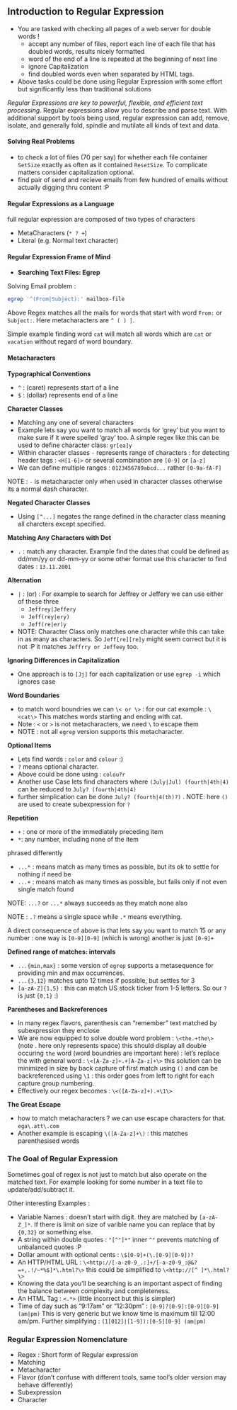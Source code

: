 ## Introduction to Regular Expression

- You are tasked with checking all pages of a web server for double words !
    - accept any number of files, report each line of each file that has doubled words, results nicely formatted
    - word of the end of a line is repeated at the beginning of next line
    - ignore Capitalization
    - find doubled words even when separated by HTML tags.
- Above tasks could be done using Regular Expression with some effort but significantly less than traditional solutions

*Regular Expressions are key to powerful, flexible, and efficient text processing.* Regular expressions allow you to describe and parse text. With additional support by tools being used, regular expression can add, remove, isolate, and generally fold, spindle and mutilate all kinds of text and data.

#### Solving Real Problems

- to check a lot of files (70 per say) for whether each file container `SetSize` exactly as often as it contained `ResetSize`. To complicate matters consider capitalization optional.
- find pair of send and recieve emails from few hundred of emails without actually digging thru content :P

#### Regular Expressions as a Language

full regular expression are composed of two types of characters

- MetaCharacters (`* ? +`)
- Literal (e.g. Normal text character)

#### Regular Expression Frame of Mind

- **Searching Text Files: Egrep**

Solving Email problem :

```bash
egrep '^(From|Subject):' mailbox-file
```

Above Regex matches all the mails for words that start with word `From:` or `Subject:`. Here metacharacters are `^ ( ) |`.

Simple example finding word `cat` will match all words which are `cat` or `vacation` without regard of word boundary.

#### Metacharacters

**Typographical Conventions**

- `^` : (caret) represents start of a line
- `$` : (dollar) represents end of a line

**Character Classes**

- Matching any one of several characters
- Example lets say you want to match all words for ‘grey’ but you want to make sure if it were spelled ‘gray’ too. A simple regex like this can be used to define character class:  `gr[ea]y`
- Within character classes `-` represents range of characters : for detecting header tags : `<H[1-6]>` or several combination are `[0-9]` or `[a-z]`
- We can define multiple ranges : `0123456789abcd...` rather `[0-9a-fA-F]` 

NOTE : `-` is metacharacter only when used in character classes otherwise its a normal dash character.

**Negated Character Classes**

- Using `[^...]` negates the range defined in the character class meaning all charcters except specified.

**Matching Any Characters with Dot**

- `.` : match any character. Example find the dates that could be defined as dd/mm/yy or dd-mm-yy or some other format use this character to find dates : `13.11.2001`

**Alternation**

- `|` : (or) : For example to search for Jeffrey or Jeffery we can use either of these three
    - `Jeffrey|Jeffery`
    - `Jeff(rey|ery)`
    - `Jeff(re|er)y`
- NOTE: Character Class only matches one character while this can take in as many as characters. So `Jeff[re][re]y` might seem correct but it is not :P it matches `Jeffrry or Jeffeey` too.

**Ignoring Differences in Capitalization**

- One approach is to `[Jj]` for each capitalization or use `egrep -i` which ignores case

**Word Boundaries**

- to match word boundries we can `\< or \>` : for our cat example : `\<cat\>` This matches words starting and ending with cat.
- Note : `<` or `>` is not metacharacters, we need `\` to escape them
- NOTE : not all `egrep` version supports this metacharacter.

**Optional Items**

- Lets find words : `color` and `colour` :)
- `?` means optional character.
- Above could be done using : `colou?r`
- Another use Case lets find characters where `(July|Jul) (fourth|4th|4)` can be reduced to `July? (fourth|4th|4)`
- further simplication can be done `July? (fourth|4(th)?)` . NOTE: here `()` are used to create subexpression for `?`

**Repetition**

- `+` : one or more of the immediately preceding item
- `*`: any number, including none of the item

phrased differently

- `...*` : means match as many times as possible, but its ok to settle for nothing if need be
- `...+` : means match as many times as possible, but fails only if not even single match found

NOTE: `...?` or `...*` always succeeds as they match none also

NOTE : `.?` means a single space while `.*` means everything.

A direct consequence of above is that lets say you want to match 15 or any number : one way is `[0-9][0-9]` (which is wrong) another is just `[0-9]+`

**Defined range of matches: intervals**

- `...{min,max}` : some version of `egrep` supports a metasequence for providing min and max occurrences.
- `...{3,12}` matches upto 12 times if possible, but settles for 3
- `[a-zA-Z]{1,5}` : this can match US stock ticker from 1-5 letters. So our `?` is just `{0,1}` :)

**Parentheses and Backreferences**

- In many regex flavors, parenthesis can “remember” text matched by subexpression they enclose
- We are now equipped to solve double word problem : `\<the.+the\>` (note . here only represents space) this should display all double occuring `the` word (word boundries are important here) : let’s replace the with general word : `\<[A-Za-z]+.+[A-Za-z]+\>` this solution can be minimized in size by back capture of first match using `()` and can be backreferenced using `\1` : this order goes from left to right for each capture group numbering.
- Effectively our regex becomes : `\<([A-Za-z]+).+\1\>`

**The Great Escape**

- how to match metacharacters ? we can use escape characters for that. `ega\.att\.com`
- Another example is escaping `\([A-Za-z]+\)` : this matches parenthesised words

### The Goal of Regular Expression

Sometimes goal of regex is not just to match but also operate on the matched text. For example looking for some number in a text file to update/add/subtract it.

Other interesting Examples : 

- Variable Names : doesn’t start with digit. they are matched by `[a-zA-Z_]*`. If there is limit on size of varible name you can replace that by `{0,32}` or something else.
- A string within double quotes : `"[^"]*"` inner `^"` prevents matching of unbalanced quotes :P
- Dollar amount with optional cents : `\$[0-9]+(\.[0-9][0-9])?`
- An HTTP/HTML URL : `\<http://[-a-z0-9_.:]+/[-a-z0-9_:@&?=+,.!/~*%$]*\.html?\>` this could be simplified to `\<http://[^ ]*\.html?\>`
- Knowing the data you’ll be searching is an important aspect of finding the balance between complexity and completeness.
- An HTML Tag : `<.*>` (little incorrect but this is simpler)
- Time of day such as “9:17am” or “12:30pm” : `[0-9]?[0-9]:[0-9][0-9] (am|pm)` This is very generic but we know time is maximum till 12:00 am/pm. Further simplifying : `(1[012]|[1-9]):[0-5][0-9] (am|pm)`

### Regular Expression Nomenclature

- Regex : Short form of Regular expression
- Matching
- Metacharacter
- Flavor (don’t confuse with different tools, same tool’s older version may behave differently)
- Subexpression
- Character

